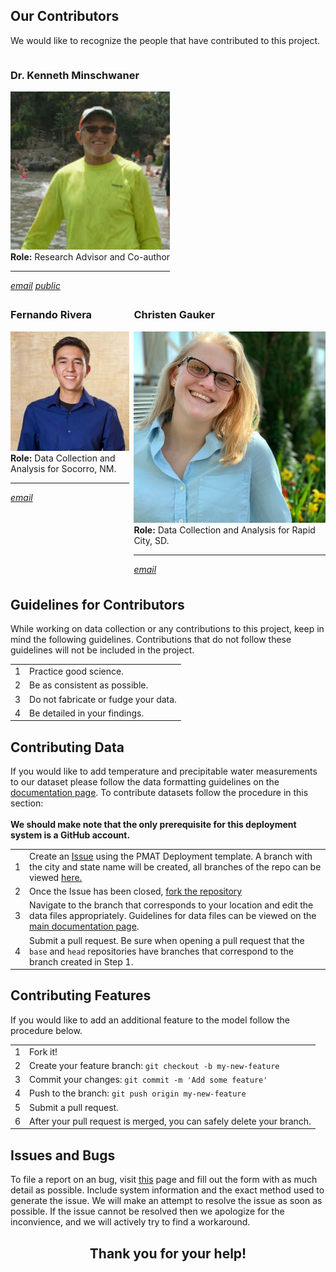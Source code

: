 <a id="top"></a>
<div id="our-peeps">
    <div class="collapsible">
        <div class="collapsible-header">
            <h2>Our Contributors</h2>
        </div>
        <div class="panel">
            <p>
                We would like to recognize the people that have contributed to this project.
            </p>
            <div style="display: flex">
                <div class="collapsible_1 collab">
                    <div class="panel" style="margin-bottom: 0; padding-bottom: 2%;">
                        <h3>Dr. Kenneth Minschwaner</h3>
                        <img width="100%" src="https://github.com/physicsgoddess1972/Precipitable-Water-Model/blob/docs/docs/assets/img/people/kminschwaner.jpg?raw=true/" alt="Kenneth Minschwaner">
                        <br>
                        <b style="font-weight: bold;">Role:</b> Research Advisor and Co-author
                        <hr>
                        <a class="button" target="_blank" style="width: 49%; text-align: center" href="mailto:kenneth.minschwaner@nmt.edu"><i class="material-icons">email</i></a>
                        <a class="button" target="_blank" style="width: 49%; text-align: center" href="http://kestrel.nmt.edu/~krm/Ken_home.html"><i class="material-icons">public</i></a>
                    </div>
                </div>
            </div>
            <div style="display: flex">
                <div class="collapsible_1 collab">
                    <div class="panel" style="margin-bottom: 0; padding-bottom: 2%;">
                        <h3>Fernando Rivera</h3>
                        <img width="100%" src="https://github.com/physicsgoddess1972/Precipitable-Water-Model/blob/docs/docs/assets/img/people/frivera.png?raw=true/" alt="Fernando Rivera">
                        <br>
                        <b style="font-weight: bold;">Role:</b> Data Collection and Analysis for Socorro, NM.
                        <hr>
                        <a class="button" target="_blank" style="width: 100%; text-align: center" href="mailto:fernando.rivera@student.nmt.edu"><i class="material-icons">email</i></a>
                    </div>
                </div>
                <div style="width: 5%"></div>
                <div class="collapsible_1 collab">
                    <div class="panel" style="margin-bottom: 0; padding-bottom: 2%;">
                        <h3>Christen Gauker</h3>
                        <img width="100%" src="https://github.com/physicsgoddess1972/Precipitable-Water-Model/blob/docs/docs/assets/img/people/cgauker.jpg?raw=true/" alt="Christen Gauker">
                        <br>
                        <b style="font-weight: bold;">Role:</b> Data Collection and Analysis for Rapid City, SD.
                        <hr>
                        <a class="button" target="_blank" style="width: 100%; text-align: center" href="mailto:christen.gauker@mines.sdsmt.edu"><i class="material-icons">email</i></a>
                    </div>
                </div>
            </div>
        </div>
    </div>
</div>
<div id="guidelines">
    <div class="collapsible">
        <div class="collapsible-header">
            <h2>Guidelines for Contributors</h2>
        </div>
        <div class="panel">
            While working on data collection or any contributions to this project, keep in mind
            the following guidelines. Contributions that do not follow these guidelines will
            not be included in the project.
            <div class="collapsible_1">
                <div class="guide panel">
                    <table class="usage">
                <tbody>
                <tr style="border: 0px;">
                    <td><span class="numbered">1</span></td>
                    <td>Practice good science.</td>
                </tr>
                <tr>
                    <td><span class="numbered">2</span></td>
                    <td>Be as consistent as possible.</td>
                </tr>
                <tr>
                    <td><span class="numbered">3</span></td>
                    <td>Do not fabricate or fudge your data.</td>
                </tr>
                <tr>
                    <td><span class="numbered">4</span></td>
                    <td>Be detailed in your findings.</td>
                </tr>
                </tbody>
                </table>
                </div>
            </div>
        </div>
    </div>
</div>
<div id="give-data">
<div class="collapsible">
<div class="collapsible-header">
<h2>Contributing Data</h2>
</div>
<div class="panel">
If you would like to add temperature and precipitable water measurements to our dataset please follow the data formatting guidelines on the
<a href="./index.html#data-format">documentation page</a>. To contribute datasets follow the procedure in this section:
<br><br>
<b>We should make note that the only prerequisite for this deployment system is a GitHub account. </b>
<table class="give-data">
<tbody>
<tr style="border: 0px;">
	<td><span class="numbered">1</span></td>
	<td>Create an <a href="https://github.com/physicsgoddess1972/Precipitable-Water-Model/issues">Issue</a> using the PMAT Deployment template. A branch with the city and state name will be created, all branches of the repo can be viewed <a href="https://github.com/physicsgoddess1972/Precipitable-Water-Model/branches">here.</a> </td>
</tr>
<tr>
	<td><span class="numbered">2</span></td>
	<td>Once the Issue has been closed, <a href="https://github.com/physicsgoddess1972/Precipitable-Water-Model/fork">fork the repository</a></td>
</tr>
<tr>
	<td><span class="numbered">3</span></td>
	<td>Navigate to the branch that corresponds to your location and edit the data files appropriately. Guidelines for data files can be viewed on the <a href="https://physicsgoddess1972.github.io/Precipitable-Water-Model/">main documentation page</a>.</td>
</tr>
<tr>
	<td><span class="numbered">4</span></td>
	<td>Submit a pull request. Be sure when opening a pull request that the <code>base</code> and <code>head</code> repositories have branches that correspond to the branch created in Step 1. </td>
</tr>
</tbody>
</table>
        </div>
    </div>
</div>
</div>
</div></div></div></div>
<div id="give-code">
<div class="collapsible">
<div class="collapsible-header">
<h2>Contributing Features</h2>
</div>
<div class="panel">
If you would like to add an additional feature to the model follow the procedure below.
<div class="collapsible_1">
<div class="panel give-code">
<table class="usage">
<tbody>
<tr style="border: 0px;">
    <td><span class="numbered">1</span></td>
    <td>Fork it!</td>
</tr>
<tr>
    <td><span class="numbered">2</span></td>
    <td>Create your feature branch: <code>git checkout -b my-new-feature</code></td>
</tr>
<tr>
    <td><span class="numbered">3</span></td>
    <td>Commit your changes: <code>git commit -m 'Add some feature'</code></td>
</tr>
<tr>
    <td><span class="numbered">4</span></td>
    <td>Push to the branch: <code>git push origin my-new-feature</code></td>
</tr>
<tr>
    <td><span class="numbered">5</span></td>
    <td>Submit a pull request.</td>
</tr>
<tr>
    <td><span class="numbered">6</span></td>
    <td>After your pull request is merged, you can safely delete your branch.</td>
</tr>
</tbody>
</table>
</div></div>
<div></div></div></div>

<div class="collapsible">
<div class="collapsible-header">
<h2>Issues and Bugs</h2>
</div>
<div class="panel">
<p> To file a report on an bug, visit <a href="">this</a> page and fill out the form
with as much detail as possible. Include system information and the exact method 
used to generate the issue. We will make an attempt to resolve the issue as soon 
as possible. If the issue cannot be resolved then we apologize for the inconvience,
and we will actively try to find a workaround.</p>
</div></div>
</div>
<div class="collapsible">
<div class="collapsible-header" style="text-align: center">
<h2>Thank you for your help!</h2>
</div></div>
